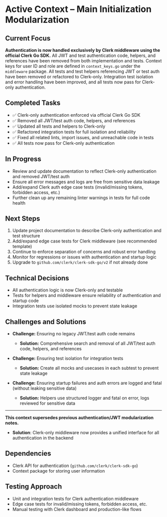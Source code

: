 # Active Context – Main Initialization Modularization

## Current Focus

**Authentication is now handled exclusively by Clerk middleware using the official Clerk Go SDK.** All JWT and test authentication code, helpers, and references have been removed from both implementation and tests. Context keys for user ID and role are defined in `context_keys.go` under the `middleware` package. All tests and test helpers referencing JWT or test auth have been removed or refactored to Clerk-only. Integration test isolation and error handling have been improved, and all tests now pass for Clerk-only authentication.

## Completed Tasks

- ✅ Clerk-only authentication enforced via official Clerk Go SDK
- ✅ Removed all JWT/test auth code, helpers, and references
- ✅ Updated all tests and helpers to Clerk-only
- ✅ Refactored integration tests for full isolation and reliability
- ✅ Fixed all related lints, import issues, and unreachable code in tests
- ✅ All tests now pass for Clerk-only authentication

## In Progress

- Review and update documentation to reflect Clerk-only authentication and removed JWT/test auth
- Ensure all error messages and logs are free from sensitive data leakage
- Add/expand Clerk auth edge case tests (invalid/missing tokens, forbidden access, etc.)
- Further clean up any remaining linter warnings in tests for full code health

## Next Steps

1. Update project documentation to describe Clerk-only authentication and test structure
2. Add/expand edge case tests for Clerk middleware (see recommended template)
3. Continue to enforce separation of concerns and robust error handling
4. Monitor for regressions or issues with authentication and startup logic
5. Upgrade to `github.com/clerk/clerk-sdk-go/v2` if not already done

## Technical Decisions

- All authentication logic is now Clerk-only and testable
- Tests for helpers and middleware ensure reliability of authentication and startup code
- Integration tests use isolated mocks to prevent state leakage

## Challenges and Solutions

- **Challenge:** Ensuring no legacy JWT/test auth code remains
  - **Solution:** Comprehensive search and removal of all JWT/test auth code, helpers, and references

- **Challenge:** Ensuring test isolation for integration tests
  - **Solution:** Create all mocks and usecases in each subtest to prevent state leakage

- **Challenge:** Ensuring startup failures and auth errors are logged and fatal (without leaking sensitive data)
  - **Solution:** Helpers use structured logger and fatal on error, logs reviewed for sensitive data

---

**This context supersedes previous authentication/JWT modularization notes.**
  - **Solution**: Clerk-only middleware now provides a unified interface for all authentication in the backend

## Dependencies

- Clerk API for authentication (`github.com/clerk/clerk-sdk-go`)
- Context package for storing user information

## Testing Approach

- Unit and integration tests for Clerk authentication middleware
- Edge case tests for invalid/missing tokens, forbidden access, etc.
- Manual testing with Clerk dashboard and production-like flows